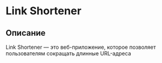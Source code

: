 # Link Shortener

## Описание

Link Shortener — это веб-приложение, которое позволяет пользователям сокращать длинные URL-адреса
